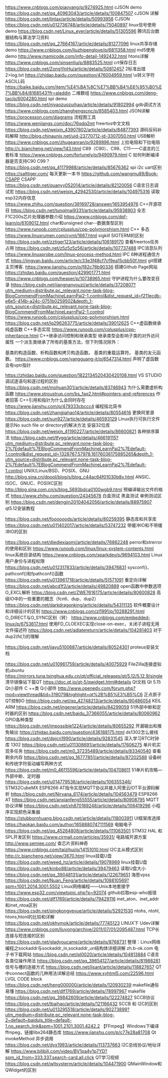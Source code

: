 
https://www.cnblogs.com/piaoyang/p/9274925.html           cJSON demo
https://blog.csdn.net/qq_40963043/article/details/100847507 cJSON 详解  
https://blog.csdn.net/lintax/article/details/50993958       CJSON
https://blog.csdn.net/u012736748/article/details/75040897   linux信号使用demo
https://blog.csdn.net/Linux_ever/article/details/51305596     腾讯后台数据结构与算法学习资料
https://blog.csdn.net/qq_27664167/article/details/81277096    linux共享存储demo
https://www.cnblogs.com/liuzhipenglove/p/6811358.html          md5使用demo
http://www.mamicode.com/info-detail-1492432.html               htons详解
https://www.cnblogs.com/sinsenliu/p/8883525.html         crt保存日志
https://blog.csdn.net/ZongYinHu/article/details/50812457   2标准出错   2>log.txt
https://zhidao.baidu.com/question/476004959.html  \x转义字符  ASCILL码
https://baike.baidu.com/item/%E4%BA%8C%E7%BB%B4%E6%95%B0%E7%BB%84/8168543?fr=aladdin 二维数组
https://www.cnblogs.com/deng-tao/p/6004280.html spi demo
https://blog.csdn.net/niyaozuozuihao/article/details/91802994  gdb调试方法
https://www.cnblogs.com/zhanghengscnc/p/8585403.html JSON详解
https://processon.com/diagrams    流程图工具
https://www.wenjiangs.com/doc/76qdq2mt freertos中文文档
https://blog.csdn.net/weixin_43907802/article/details/84877393  源码反码补码解释
http://blog.chinaunix.net/uid-23770712-id-3307050.html   USB解析
https://www.cnblogs.com/zhugeanran/p/9289896.html 上拉电阻和下拉电阻
http://c.biancheng.net/view/143.html  C89（C90）、C99、C11——C语言的三套标准
https://www.cnblogs.com/fortunely/p/9490979.html C 如何判断编译器是否支持C90 C99？
https://blog.csdn.net/qq_41179988/article/details/85676362  spi i2c uart区别
https://salttiger.com/      每天更新一本书
https://github.com/wangmu89/Book-CSAPP  CSAPP
https://blog.csdn.net/quanyy052014/article/details/82120056 C语言日志调试宏
https://blog.csdn.net/weixin_42942530/article/details/104975316  读取esp32内存信息
https://www.zhihu.com/question/39169728/answer/1653954976  C++开源项目
https://blog.csdn.net/tunqimai9331/article/details/95938903 全志F1C200s芯片处理器参数介绍
https://www.cnblogs.com/dpf-learn/p/6109012.html char和unsigned char--数据类型区别
https://www.runoob.com/cplusplus/cpp-polymorphism.html C++ 多态
https://www.linuxrumen.com/cyml/1667.html   sigkill SIGTERM的区别
https://blog.csdn.net/zztiger123/article/details/106189170  查看freertos任务占用
https://blog.csdn.net/z5z5z5z56/article/details/107737488 IPC消息队列
https://www.linuxprobe.com/linux-process-method.html IPC 6种进程通信方式
https://jingyan.baidu.com/article/c33e3f48cf7cf9ea15cbb50f.html git搭建主页博客.
https://www.jianshu.com/p/f82c76b90336   搭建Github Page网站
https://zhidao.baidu.com/question/429901771.html  https://www.cnblogs.com/hesper/p/10738965.html 守护进程为什么要改变目录
https://blog.csdn.net/jiangnanyouzi/article/details/3720807?utm_medium=distribute.pc_relevant.none-task-blog-BlogCommendFromMachineLearnPai2-1.control&dist_request_id=f211ecdb-e6e5-414b-a24c-0751b0259502&depth_1-utm_source=distribute.pc_relevant.none-task-blog-BlogCommendFromMachineLearnPai2-1.control   https://www.runoob.com/cplusplus/cpp-polymorphism.html  https://blog.csdn.net/lq296263775/article/details/39012625 C++虚函数继承 纯虚函数  C++多态实现
https://www.runoob.com/cplusplus/cpp-inheritance.html C++继承访问控制和继承类型 继承类型会影响子类的对外访问属性 
一个派生类继承了所有的基类方法，但下列情况除外：

基类的构造函数、析构函数和拷贝构造函数。
基类的重载运算符。
基类的友元函数。
https://www.cnblogs.com/yangguang-it/p/6547314.html  声明了虚函数会有vptr指针

https://zhidao.baidu.com/question/1822134520430420108.html VS STUDIO调试逐语句和逐过程的区别
https://blog.csdn.net/mohuan301/article/details/83746943 为什么需要虚析构函数 
https://www.stroustrup.com/bs_faq2.html#pointers-and-references 作者回答 C++引用和指针为什么会同时存在
https://www.jianshu.com/p/479333cbccc4  编程指北简书 
https://blog.csdn.net/zhangjiahao14/article/details/80554616 更换阿里源
https://blog.csdn.net/sun927/article/details/46593129 Linux执行可执行文件提示No such file or directory的解决方法 安装32位库
https://blog.csdn.net/weixin_41190227/article/details/86600821 各种排序算法
https://blog.csdn.net/tfygg/article/details/46619115?utm_medium=distribute.pc_relevant.none-task-blog-2%7Edefault%7EBlogCommendFromMachineLearnPai2%7Edefault-1.control&dist_request_id=1328767.57978.16176036175985265&depth_1-utm_source=distribute.pc_relevant.none-task-blog-2%7Edefault%7EBlogCommendFromMachineLearnPai2%7Edefault-1.control
UNIX/Linux/BSD、POSIX、GNU
http://blog.sina.cn/dpool/blog/s/blog_c44ac64f01030b8v.html  ANSIC、ISOC、GNUC、POSIXC区别
http://blog.sina.com.cn/s/blog_5693bdca0100wgb9.html 预编译输出文件的格式 
https://www.zhihu.com/question/24345678 白盒测试 黑盒测试 单例测试区别
https://blog.csdn.net/dengjin20104042056/article/details/88975907 qt5.12安装教程

https://blog.csdn.net/foooooods/article/details/80259395 静态库和共享库
https://blog.csdn.net/u011402017/article/details/53747232 带缓冲IO和不带缓冲IO的区别

https://blog.csdn.net/diediexiaomi/article/details/76862248  perror和strerror的使用和区别
https://www.runoob.com/linux/linux-system-contents.html  linux系统目录结构
https://www.cnblogs.com/sparkdev/p/9694103.html Linux 用户身份与进程权限
https://blog.csdn.net/u012317833/article/details/39476831 sysconf()、pathconf()和fpathconf()函数
https://blog.csdn.net/u013961718/article/details/51571091 重定向详解
https://blog.csdn.net/abcd1f2/article/details/49820889 open函数中参数选项O_EXCL解析
https://blog.csdn.net/ZWE7616175/article/details/80600828  高级IO中的一些重要的概念（fcntl、dup、dup2）
https://blog.csdn.net/darkdragonking/article/details/54311135 软件概要设计和详细设计的区别
https://www.cnblogs.com/zl1991/p/10288291.html O_DIRECT与O_SYNC区别（转）
https://www.cnblogs.com/embedded-linux/p/6753617.html 使用FD_CLOEXEC实现close-on-exec，关闭子进程无用文件描述符
https://blog.csdn.net/adlatereturn/article/details/104281403  对于dup2(fd,1)的理解

https://blog.csdn.net/jiayu5100687/article/details/80524301  proteus安装文档

https://blog.csdn.net/u010961759/article/details/40075929            FileZilla连接虚拟机ubuntu
https://mirrors.tuna.tsinghua.edu.cn/qt/official_releases/qt/5.12/5.12.9/single  清华镜像站下载QT
https://doc.qt.io/qt-5/qwidget.html#details  Qt文档  Qt 5.15 Qt小部件 C ++类 Q小部件
http://www.openedv.com/forum.php?mod=viewthread&tid=319079&highlight=qt%2B%B5%E3%B5%C6   正点原子QT控制IO
https://blog.csdn.net/qq_42748213/article/details/90486054 KEIL ARM
https://blog.csdn.net/ingener/article/details/84299059 51外部中断和定时器的区别
https://blog.csdn.net/baidu_37366055/article/details/80060962 GPIO各种类型
https://blog.csdn.net/impossible1224/article/details/80655292 开漏输出和推免输出
https://zhidao.baidu.com/question/436188175.html  ds1302怎么接线
https://blog.csdn.net/dpjcn1990/article/details/92831545 深入学习RTC时钟库 1302
https://blog.csdn.net/u011308691/article/details/17606275 单片机实现多任务
https://blog.csdn.net/m0_37235489/article/details/83340540 查看剩余内存
https://blog.csdn.net/qq_16777851/article/details/87202588 设备树和传统字符驱动编写两种方式
https://blog.csdn.net/m0_46115596/article/details/104708611 51单片机攻略—外部中断、定时器
https://blog.csdn.net/u014779536/article/details/106355346/ STM32CubeMX ESP8266 AT指令实现MQTT协议并接入阿里云IOT平台源码解析
https://blog.csdn.net/Nirvana_6174/article/details/104563479 ESP8266 AT
https://blog.csdn.net/anxianfeng55555/article/details/80908795 MQTT协议详解
 https://blog.csdn.net/xh870189248/article/details/106419296 小程序实现颜色采集器
 https://stubbornhuang.blog.csdn.net/article/details/118003911 UI框架库选择
https://haokan.baidu.com/author/1658880747111569  电脑电子
https://blog.csdn.net/qq_45264808/article/details/111063501 STM32 HAL 和 SPL开发区别
https://www.cirmall.com/articles/35931/ 电路城开源方案
http://www.semiee.com/ 查芯片资料神奇
https://www.cnblogs.com/taizihui/p/14151010.html  I2C主从模式区别
http://c.biancheng.net/view/3670.html  linux挂载U盘
https://blog.csdn.net/weed_hz/article/details/19078969 linux挂载U盘
https://blog.csdn.net/kinbo88/article/details/39479463  读取U盘大小
https://blog.csdn.net/qq_39048131/article/details/122679651 海思vpss
https://blog.csdn.net/Nuan_Feng/article/details/108810569?spm=1001.2014.3001.5502 Linux网络编程——Unix本地套接字
https://www.esp32.com/viewtopic.php?p=92074 github拉取esp-who报错
https://blog.csdn.net/dlf1769/article/details/79429116 inet_aton、inet_addr和inet_ntoa区别
https://blog.csdn.net/qingkongyeyue/article/details/52921530 ntohs, ntohl, htons,htonl的比较和详解
https://blog.csdn.net/okhymok/article/details/77745123 LINUX下 Udev详解
https://www.cnblogs.com/liuyong/archive/2011/07/01/2095487.html TCP长连接与短连接的区别
https://blog.csdn.net/gladyoucame/article/details/8768731 整理：Linux网络编程之sockaddr与sockaddr_in,sockaddr_un结构体详细讲解
zh.b-ok.com 电子书下载网站
https://blog.csdn.net/pl0020/article/details/104813884 C语言各类位操作用法
https://blog.csdn.net/qq_39654127/article/details/81988281 信号与槽的连接方式
https://blog.csdn.net/ljsant/article/details/118827657 QT中connect函数的几种用法详解总结
https://www.xyhtml5.com/22596.html LVGL CODE block
https://blog.csdn.net/heng000000/article/details/120930239 makefile通俗易懂
https://blog.csdn.net/dlf1769/article/details/78997967 makefile
https://blog.csdn.net/qq_39842609/article/details/122274827 SCCB协议
https://blog.csdn.net/lbaihao/article/details/121166432 SCCB 和 I2C的区别
https://blog.csdn.net/u013295518/article/details/90273899?utm_medium=distribute.pc_relevant.none-task-blog-2~default~baidujs_title~default-1.no_search_link&spm=1001.2101.3001.4242.2 【FFmpeg】Windows下编译ffmpeg，链接libx264静态库
https://www.jianshu.com/p/c77e28a81708 Qt invokeMethod 异步调用
https://blog.csdn.net/dyx1993/article/details/113737663 I2C总线协议/地址详解
https://www.bilibili.com/video/BV1pa4y1p7YD?spm_id_from=333.337.search-card.all.click QT学习视频
https://blog.csdn.net/wltsysterm/article/details/104471900 QMainWindow和QWidget的区别
